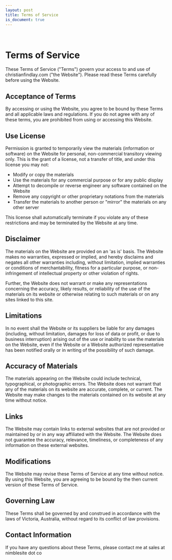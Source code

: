 ```yaml
---
layout: post
title: Terms of Service
is_document: true
---
```

<br>

# Terms of Service

These Terms of Service ("Terms") govern your access to and use of christianfindlay.com ("the Website"). Please read these Terms carefully before using the Website.

## Acceptance of Terms

By accessing or using the Website, you agree to be bound by these Terms and all applicable laws and regulations. If you do not agree with any of these terms, you are prohibited from using or accessing this Website.

## Use License

Permission is granted to temporarily view the materials (information or software) on the Website for personal, non-commercial transitory viewing only. This is the grant of a license, not a transfer of title, and under this license you may not:

- Modify or copy the materials
- Use the materials for any commercial purpose or for any public display
- Attempt to decompile or reverse engineer any software contained on the Website
- Remove any copyright or other proprietary notations from the materials
- Transfer the materials to another person or "mirror" the materials on any other server

This license shall automatically terminate if you violate any of these restrictions and may be terminated by the Website at any time.

## Disclaimer

The materials on the Website are provided on an 'as is' basis. The Website makes no warranties, expressed or implied, and hereby disclaims and negates all other warranties including, without limitation, implied warranties or conditions of merchantability, fitness for a particular purpose, or non-infringement of intellectual property or other violation of rights.

Further, the Website does not warrant or make any representations concerning the accuracy, likely results, or reliability of the use of the materials on its website or otherwise relating to such materials or on any sites linked to this site.

## Limitations

In no event shall the Website or its suppliers be liable for any damages (including, without limitation, damages for loss of data or profit, or due to business interruption) arising out of the use or inability to use the materials on the Website, even if the Website or a Website authorized representative has been notified orally or in writing of the possibility of such damage.

## Accuracy of Materials

The materials appearing on the Website could include technical, typographical, or photographic errors. The Website does not warrant that any of the materials on its website are accurate, complete, or current. The Website may make changes to the materials contained on its website at any time without notice.

## Links

The Website may contain links to external websites that are not provided or maintained by or in any way affiliated with the Website. The Website does not guarantee the accuracy, relevance, timeliness, or completeness of any information on these external websites.

## Modifications

The Website may revise these Terms of Service at any time without notice. By using this Website, you are agreeing to be bound by the then current version of these Terms of Service.

## Governing Law

These Terms shall be governed by and construed in accordance with the laws of Victoria, Australia, without regard to its conflict of law provisions.

## Contact Information

If you have any questions about these Terms, please contact me at sales at nimblesite dot co